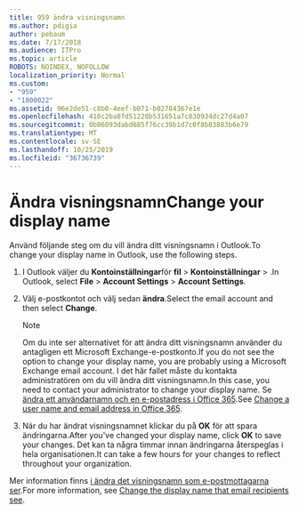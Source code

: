 ```yaml
---
title: 959 ändra visningsnamn
ms.author: pdigia
author: pebaum
ms.date: 7/17/2018
ms.audience: ITPro
ms.topic: article
ROBOTS: NOINDEX, NOFOLLOW
localization_priority: Normal
ms.custom:
- "959"
- "1800022"
ms.assetid: 96e2de51-c8b0-4eef-b071-b02784367e1e
ms.openlocfilehash: 410c2ba8fd51220b531651a7c830934dc27d4a07
ms.sourcegitcommit: 0b06093dabd685f76cc39b1d7c0f8b03883b6e79
ms.translationtype: MT
ms.contentlocale: sv-SE
ms.lasthandoff: 10/25/2019
ms.locfileid: "36736739"
---
```

# <a name="change-your-display-name"></a><span data-ttu-id="399e0-102">Ändra visningsnamn</span><span class="sxs-lookup"><span data-stu-id="399e0-102">Change your display name</span></span>
  
<span data-ttu-id="399e0-103">Använd följande steg om du vill ändra ditt visningsnamn i Outlook.</span><span class="sxs-lookup"><span data-stu-id="399e0-103">To change your display name in Outlook, use the following steps.</span></span>
  
1. <span data-ttu-id="399e0-104">I Outlook väljer du **Kontoinställningar**för **fil** \> **Kontoinställningar** \> .</span><span class="sxs-lookup"><span data-stu-id="399e0-104">In Outlook, select **File** \> **Account Settings** \> **Account Settings**.</span></span>

2. <span data-ttu-id="399e0-105">Välj e-postkontot och välj sedan **ändra**.</span><span class="sxs-lookup"><span data-stu-id="399e0-105">Select the email account and then select **Change**.</span></span>

    > [!NOTE]
    > <span data-ttu-id="399e0-106">Om du inte ser alternativet för att ändra ditt visningsnamn använder du antagligen ett Microsoft Exchange-e-postkonto.</span><span class="sxs-lookup"><span data-stu-id="399e0-106">If you do not see the option to change your display name, you are probably using a Microsoft Exchange email account.</span></span> <span data-ttu-id="399e0-107">I det här fallet måste du kontakta administratören om du vill ändra ditt visningsnamn.</span><span class="sxs-lookup"><span data-stu-id="399e0-107">In this case, you need to contact your administrator to change your display name.</span></span> <span data-ttu-id="399e0-108">Se [ändra ett användarnamn och en e-postadress i Office 365](https://docs.microsoft.com/office365/admin/add-users/change-a-user-name-and-email-address).</span><span class="sxs-lookup"><span data-stu-id="399e0-108">See [Change a user name and email address in Office 365](https://docs.microsoft.com/office365/admin/add-users/change-a-user-name-and-email-address).</span></span>
  
3. <span data-ttu-id="399e0-109">När du har ändrat visningsnamnet klickar du på **OK** för att spara ändringarna.</span><span class="sxs-lookup"><span data-stu-id="399e0-109">After you've changed your display name, click **OK** to save your changes.</span></span> <span data-ttu-id="399e0-110">Det kan ta några timmar innan ändringarna återspeglas i hela organisationen.</span><span class="sxs-lookup"><span data-stu-id="399e0-110">It can take a few hours for your changes to reflect throughout your organization.</span></span>

<span data-ttu-id="399e0-111">Mer information finns [i ändra det visningsnamn som e-postmottagarna ser](https://support.office.com/article/2b53331a-ba2a-4803-88dc-ac9fe376c8a9.aspx).</span><span class="sxs-lookup"><span data-stu-id="399e0-111">For more information, see [Change the display name that email recipients see](https://support.office.com/article/2b53331a-ba2a-4803-88dc-ac9fe376c8a9.aspx).</span></span>
  